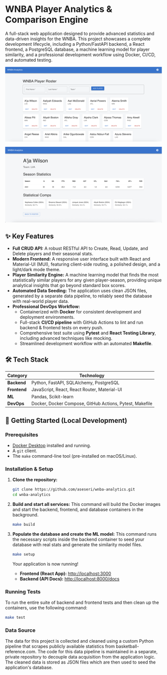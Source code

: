 # WNBA Player Analytics & Comparison Engine

A full-stack web application designed to provide advanced statistics and data-driven insights for the WNBA. This project showcases a complete development lifecycle, including a Python/FastAPI backend, a React frontend, a PostgreSQL database, a machine learning model for player similarity, and a professional development workflow using Docker, CI/CD, and automated testing.

![WNBA Analytics App Screenshot](assets/screenshot.png) 

![Analytics of A'ja Wilson](assets/Screenshot_Wilson.png) 

## ✨ Key Features

* **Full CRUD API:** A robust RESTful API to Create, Read, Update, and Delete players and their seasonal stats.
* **Modern Frontend:** A responsive user interface built with React and Material-UI (MUI), featuring client-side routing, a polished design, and a light/dark mode theme.
* **Player Similarity Engine:** A machine learning model that finds the most statistically similar players for any given player-season, providing unique analytical insights that go beyond standard box scores.
* **Automated Data Seeding:** The application uses clean JSON files, generated by a separate data pipeline, to reliably seed the database with real-world player data.
* **Professional DevOps Workflow:**
    * Containerized with **Docker** for consistent development and deployment environments.
    * Full-stack **CI/CD pipeline** with GitHub Actions to lint and run backend & frontend tests on every push.
    * Comprehensive test suite using **Pytest** and **React Testing Library**, including advanced techniques like mocking.
    * Streamlined development workflow with an automated **Makefile**.

## 🛠️ Tech Stack

| Category      | Technology                                    |
|---------------|-----------------------------------------------|
| **Backend** | Python, FastAPI, SQLAlchemy, PostgreSQL       |
| **Frontend** | JavaScript, React, React Router, Material-UI  |
| **ML** | Pandas, Scikit-learn                          |
| **DevOps** | Docker, Docker Compose, GitHub Actions, Pytest, Makefile |


## 🚀 Getting Started (Local Development)

### Prerequisites

* [Docker Desktop](https://www.docker.com/products/docker-desktop/) installed and running.
* A `git` client.
* The `make` command-line tool (pre-installed on macOS/Linux).

### Installation & Setup

1.  **Clone the repository:**
    ```bash
    git clone https://github.com/aseseri/wnba-analytics.git
    cd wnba-analytics
    ```

2.  **Build and start all services:**
    This command will build the Docker images and start the backend, frontend, and database containers in the background.
    ```bash
    make build
    ```

3.  **Populate the database and create the ML model:**
    This command runs the necessary scripts inside the backend container to seed your database with real stats and generate the similarity model files.
    ```bash
    make setup
    ```

    Your application is now running!
    * **Frontend (React App):** [http://localhost:3000](http://localhost:3000)
    * **Backend (API Docs):** [http://localhost:8000/docs](http://localhost:8000/docs)

### Running Tests

To run the entire suite of backend and frontend tests and then clean up the containers, use the following command:

```bash
make test
```

### Data Source

The data for this project is collected and cleaned using a custom Python pipeline that scrapes publicly available statistics from basketball-reference.com. The code for this data pipeline is maintained in a separate, private repository to decouple data acquisition from the application logic. The cleaned data is stored as JSON files which are then used to seed the application's database.
